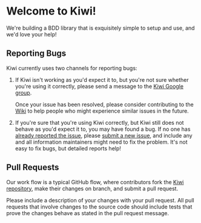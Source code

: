 # Welcome to Kiwi!

We're building a BDD library that is exquisitely simple to setup and use,
and we'd love your help!

## Reporting Bugs

Kiwi currently uses two channels for reporting bugs:

1. If Kiwi isn't working as you'd expect it to, but you're not sure whether
   you're using it correctly, please send a message to the
   [Kiwi Google group](https://groups.google.com/forum/#!forum/kiwi-bdd).

   Once your issue has been resolved, please consider contributing to the
   [Wiki](https://github.com/allending/Kiwi/wiki) to help people
   who might experience similar issues in the future.

2. If you're sure that you're using Kiwi correctly, but Kiwi still does not
   behave as you'd expect it to, you may have found a bug. If no one
   has [already reported the issue](https://github.com/allending/Kiwi/issues?state=open),
   please [submit a new issue](https://github.com/allending/Kiwi/issues/new),
   and include any and all information maintainers might need to fix the problem.
   It's not easy to fix bugs, but detailed reports help!

## Pull Requests

Our work flow is a typical GitHub flow, where contributors fork the
[Kiwi repository](https://github.com/allending/Kiwi), make their changes on branch,
and submit a pull request.

Please include a description of your changes with your pull request.
All pull requests that involve changes to the source code should include
tests that prove the changes behave as stated in the pull request message.

